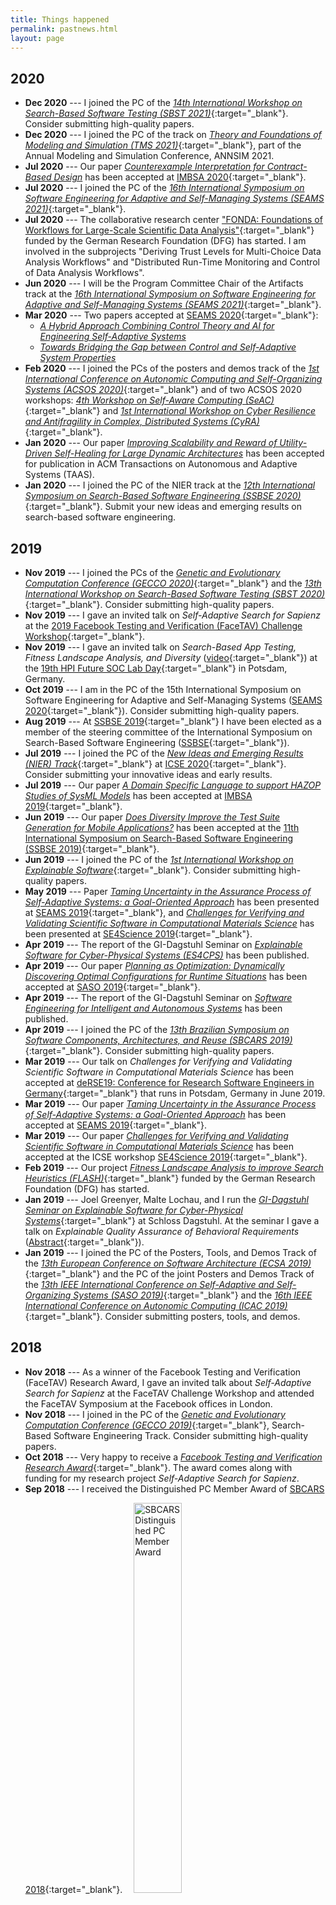 ```yaml
---
title: Things happened
permalink: pastnews.html
layout: page
---
```


## 2020

* __Dec 2020__ --- I joined the PC of the [_14th International Workshop on Search-Based Software Testing (SBST 2021)_](https://sbst21.github.io/){:target="_blank"}. Consider submitting high-quality papers.
* __Dec 2020__ --- I joined the PC of the track on [_Theory and Foundations of Modeling and Simulation (TMS 2021)_](http://www.sce.carleton.ca/faculty/wainer/DEVS21/){:target="_blank"}, part of the Annual Modeling and Simulation Conference, ANNSIM 2021.
* __Jul 2020__ --- Our paper [_Counterexample Interpretation for Contract-Based Design_](publications/2020-IMBSA) has been accepted at [IMBSA 2020](http://easyconferences.eu/imbsa2020/){:target="_blank"}.
* __Jul 2020__ --- I joined the PC of the [_16th International Symposium on Software Engineering for Adaptive and Self-Managing Systems (SEAMS 2021)_](https://conf.researchr.org/home/seams-2021){:target="_blank"}.
* __Jul 2020__ --- The collaborative research center ["FONDA: Foundations of Workflows for Large-Scale Scientific Data Analysis"](https://fonda.hu-berlin.de/){:target="_blank"} funded by the German Research Foundation (DFG) has started. I am involved in the subprojects "Deriving Trust Levels for Multi-Choice Data Analysis Workflows" and "Distributed Run-Time Monitoring and Control of Data Analysis Workflows".
* __Jun 2020__ --- I will be the Program Committee Chair of the Artifacts track at the [_16th International Symposium on Software Engineering for Adaptive and Self-Managing Systems (SEAMS 2021)_](https://conf.researchr.org/home/seams-2021){:target="_blank"}.
* __Mar 2020__ --- Two papers accepted at [SEAMS 2020](https://conf.researchr.org/home/seams-2020){:target="_blank"}:
  * [_A Hybrid Approach Combining Control Theory and AI for Engineering Self-Adaptive Systems_](publications/2020-SEAMSa)
  * [_Towards Bridging the Gap between Control and Self-Adaptive System Properties_](publications/2020-SEAMSb)
* __Feb 2020__ --- I joined the PCs of the posters and demos track of the [_1st International Conference on Autonomic Computing and Self-Organizing Systems (ACSOS 2020)_](https://2020.acsos.org/){:target="_blank"} and of two ACSOS 2020 workshops: [_4th Workshop on Self-Aware Computing (SeAC)_](http://seac2020.informatik.uni-wuerzburg.de/){:target="_blank"} and [_1st International Workshop on Cyber Resilience and Antifragility in Complex, Distributed Systems (CyRA)_](https://cyra2020.github.io/){:target="_blank"}.
* __Jan 2020__ --- Our paper [_Improving Scalability and Reward of Utility-Driven Self-Healing for Large Dynamic Architectures_](publications/2020-TAAS) has been accepted for publication in ACM Transactions on Autonomous and Adaptive Systems (TAAS).
* __Jan 2020__ --- I joined the PC of the NIER track at the [_12th International Symposium on Search-Based Software Engineering (SSBSE 2020)_](http://ssbse2020.di.uniba.it/){:target="_blank"}. Submit your new ideas and emerging results on search-based software engineering.

## 2019

* __Nov 2019__ --- I joined the PCs of the [_Genetic and Evolutionary Computation Conference (GECCO 2020)_](https://gecco-2020.sigevo.org/){:target="_blank"} and the [_13th International Workshop on Search-Based Software Testing (SBST 2020)_](https://sbst20.github.io/){:target="_blank"}. Consider submitting high-quality papers.
* __Nov 2019__ --- I gave an invited talk on _Self-Adaptive Search for Sapienz_ at the [2019 Facebook Testing and Verification (FaceTAV) Challenge Workshop](https://fbtavworkshop2019.splashthat.com/){:target="_blank"}.
* __Nov 2019__ --- I gave an invited talk on _Search-Based App Testing, Fitness Landscape Analysis, and Diversity_ ([video](https://www.tele-task.de/lecture/video/7788/){:target="_blank"}) at the [19th HPI Future SOC Lab Day](https://hpi.de/en/events/wissenschaftliche-konferenzen/future-soc-lab/2019/19th-hpi-future-soc-lab-day-fall-2019.html){:target="_blank"} in Potsdam, Germany.
* __Oct 2019__ --- I am in the PC of the 15th International Symposium on Software Engineering for Adaptive and Self-Managing Systems ([SEAMS 2020](https://conf.researchr.org/home/seams-2020){:target="_blank"}). Consider submitting high-quality papers.
* __Aug 2019__ --- At [SSBSE 2019](http://ssbse19.mines-albi.fr/){:target="_blank"} I have been elected as a member of the steering committee of the International Symposium on Search-Based Software Engineering ([SSBSE](https://ssbse.info/){:target="_blank"}).
* __Jul 2019__ --- I joined the PC of the [_New Ideas and Emerging Results (NIER) Track_](https://conf.researchr.org/track/icse-2020/icse-2020-New-Ideas-and-Emerging-Results){:target="_blank"} at [ICSE 2020](https://conf.researchr.org/home/icse-2020){:target="_blank"}. Consider submitting your innovative ideas and early results.
* __Jul 2019__ --- Our paper [_A Domain Specific Language to support HAZOP Studies of SysML Models_](publications/2019-IMBSA) has been accepted at [IMBSA 2019](http://easyconferences.eu/imbsa2019/){:target="_blank"}.
* __Jun 2019__ --- Our paper [_Does Diversity Improve the Test Suite Generation for Mobile Applications?_](publications/2019-SSBSE) has been accepted at the [11th International Symposium on Search-Based Software Engineering (SSBSE 2019)](http://ssbse19.mines-albi.fr/){:target="_blank"}.
* __Jun 2019__ --- I joined the PC of the [_1st International Workshop on Explainable Software_](https://2019.ase-conferences.org/home/explain-2019){:target="_blank"}. Consider submitting high-quality papers.
* __May 2019__ --- Paper [_Taming Uncertainty in the Assurance Process of Self-Adaptive Systems: a Goal-Oriented Approach_](publications/2019-SEAMS) has been presented at [SEAMS 2019](https://conf.researchr.org/home/seams-2019){:target="_blank"}, and [_Challenges for Verifying and Validating Scientific Software in Computational Materials Science_](publications/2019-SE4Science) has been presented at [SE4Science 2019](https://se4science.org/workshops/se4science19/){:target="_blank"}.
* __Apr 2019__ --- The report of the GI-Dagstuhl Seminar on [_Explainable Software for Cyber-Physical Systems (ES4CPS)_](publications/2019-ES4CPS) has been published.
* __Apr 2019__ --- Our paper [_Planning as Optimization: Dynamically Discovering Optimal Configurations for Runtime Situations_](publications/2019-SASO) has been accepted at [SASO 2019](https://saso2019.cs.umu.se/){:target="_blank"}.
* __Apr 2019__ --- The report of the GI-Dagstuhl Seminar on [_Software Engineering for Intelligent and Autonomous Systems_](publications/2019-SEfIAS) has been published.
* __Apr 2019__ --- I joined the PC of the [_13th Brazilian Symposium on Software Components, Architectures, and Reuse (SBCARS 2019)_](http://cbsoft2019.ufba.br/#/sbcars){:target="_blank"}. Consider submitting high-quality papers.
* __Mar 2019__ --- Our talk on _Challenges for Verifying and Validating Scientific Software in Computational Materials Science_ has been accepted at [deRSE19: Conference for Research Software Engineers in Germany](https://www.de-rse.org/en/conf2019/){:target="_blank"} that runs in Potsdam, Germany in June 2019.
* __Mar 2019__ --- Our paper [_Taming Uncertainty in the Assurance Process of Self-Adaptive Systems: a Goal-Oriented Approach_](publications/2019-SEAMS) has been accepted at [SEAMS 2019](https://conf.researchr.org/home/seams-2019){:target="_blank"}.
* __Mar 2019__ --- Our paper [_Challenges for Verifying and Validating Scientific Software in Computational Materials Science_](publications/2019-SE4Science) has been accepted at the ICSE workshop [SE4Science 2019](https://se4science.org/workshops/se4science19/){:target="_blank"}.
* __Feb 2019__ --- Our project [_Fitness Landscape Analysis to improve Search Heuristics (FLASH)_](https://www.informatik.hu-berlin.de/en/forschung-en/gebiete/se/research/ongoingprojects/flash/flash){:target="_blank"} funded by the German Research Foundation (DFG) has started.
* __Jan 2019__ --- Joel Greenyer, Malte Lochau, and I run the [_GI-Dagstuhl Seminar on Explainable Software for Cyber-Physical Systems_](https://thomas-vogel.github.io/ES4CPS/){:target="_blank"} at Schloss Dagstuhl. At the seminar I gave a talk on _Explainable Quality Assurance of Behavioral Requirements_ ([Abstract](https://thomas-vogel.github.io/ES4CPS/abstracts/Vogel.pdf){:target="_blank"}).
* __Jan 2019__ --- I joined the PC of the Posters, Tools, and Demos Track of the [_13th European Conference on Software Architecture (ECSA 2019)_](https://ecsa2019.univ-lille.fr/tracks/posters-tools-demos){:target="_blank"} and the PC of the joint Posters and Demos Track of the [_13th IEEE International Conference on Self-Adaptive and Self-Organizing Systems (SASO 2019)_](http://saso2019.cs.umu.se/calls/call-for-posters-and-demos/){:target="_blank"} and the [_16th IEEE International Conference on Autonomic Computing (ICAC 2019)_](http://icac2019.cs.umu.se/calls/call-for-posters-and-demos/){:target="_blank"}. Consider submitting posters, tools, and demos.

## 2018

* __Nov 2018__ --- As a winner of the Facebook Testing and Verification (FaceTAV) Research Award, I gave an invited talk about _Self-Adaptive Search for Sapienz_ at the FaceTAV Challenge Workshop and attended the FaceTAV Symposium at the Facebook offices in London.
* __Nov 2018__ --- I joined in the PC of the [_Genetic and Evolutionary Computation Conference (GECCO 2019)_](https://gecco-2019.sigevo.org/){:target="_blank"}, Search-Based Software Engineering Track. Consider submitting high-quality papers.
* __Oct 2018__ --- Very happy to receive a [_Facebook Testing and Verification Research Award_](https://research.fb.com/announcing-the-winners-of-the-facebook-testing-and-verification-research-awards/){:target="_blank"}. The award comes along with funding for my research project _Self-Adaptive Search for Sapienz_.
* __Sep 2018__ --- I received the Distinguished PC Member Award of [SBCARS 2018](http://cbsoft2018.icmc.usp.br/#/sbcars){:target="_blank"}.
<a href="/assets/img/2018-SBCARS-DistinguishedPCMemberAward.png"><img src="/assets/img/2018-SBCARS-DistinguishedPCMemberAward.png" alt="SBCARS Distinguished PC Member Award" style="width: 40%; margin-top: 1em; margin-left: 1em;"/></a>
* __Sep 2018__ --- Our proposed [_GI-Dagstuhl Seminar on Explainable Software for Cyber-Physical Systems_](https://www.dagstuhl.de/19023){:target="_blank"} has been accepted and it will be held at Schloss Dagstuhl from January 6th to January 11th, 2019.
* __Sep 2018__ --- I joined in the PC of the [_14th International Symposium on Software Engineering for Adaptive and Self-Managing Systems (SEAMS 2019)_](http://2019.seams-symposia.org){:target="_blank"}. Consider submitting high-quality papers.
* __Aug 2018__ --- Co-organizing the [_GI-Dagstuhl Seminar on Software Engineering for Intelligent and Autonomous Systems_](http://www.self-adaptive.org/dagstuhl-seminars/sefias/){:target="_blank"} at Schloss Dagstuhl.  
* __Aug 2018__ --- Attending the [_Search-Based Model Engineering Workshop_](https://www.informatik.hu-berlin.de/de/forschung/gebiete/mse/HU-KCL-Workshop){:target="_blank"} at King's College London, and giving a talk on _Fitness Landscape Analysis to improve Search Heuristics in Software Engineering_.  
* __Jul 2018__ --- I joined the PC of the [_13th International Workshop on Variability Modelling of Software-Intensive Systems (VaMoS 2019)_](https://vamos2019.github.io){:target="_blank"}. Consider submitting a paper.
* __Jun 2018__ --- I will serve as the Social Media Chair of the [_14th International Symposium on Software Engineering for Adaptive and Self-Managing Systems (SEAMS 2019)_](https://conf.researchr.org/home/seams-2019){:target="_blank"}.
* __May 2018__ ---The mRUBiS artifact is now published in the [_Dagstuhl Artifact Series_](publications/2018-DARTS).
* __May 2018__ --- I joined the PC of the [_13th International Workshop on Models@run.time (MRT 2018)_](http://st.inf.tu-dresden.de/MRT18/){:target="_blank"} at [_MODELS 2018_](https://modelsconf2018.github.io){:target="_blank"}. Consider submitting a paper.
* __May 2018__ --- I joined the PC of the Posters and Demos Track of the [_15th International Conference on Autonomic Computing (ICAC 2018)_](http://icac2018.informatik.uni-wuerzburg.de/calls/call-for-posters-and-demos/){:target="_blank"} and the [_12th International Conference on Self-Adaptive and Self-Organizing Systems (SASO 2018)_](https://saso2018.fbk.eu/index.php/call-for-posters-and-demos/){:target="_blank"}. Consider submitting posters and demos.
* __May 2018__ --- I joined the PC of the [_1st Joint International Workshop on Models@run.time and Self-aware Computing Systems (MRT-SeAC 2018)_](http://st.inf.tu-dresden.de/MRT18-ICAC/){:target="_blank"} at [_ICAC 2018_](http://icac2018.informatik.uni-wuerzburg.de){:target="_blank"} / [_SASO 2018_](https://saso2018.fbk.eu/){:target="_blank"}. Consider submitting a paper.
<!--<img src="/assets/img/pin.png" alt="pinned news" style="width: 10px; float: left; margin-right: 5px;"/>-->
* __Apr 2018__ --- My dissertation entitled [_Model-Driven Engineering of Self-Adaptive Software_](publications/phd) and graded _summa cum laude_ is now available online.
* __Apr 2018__ --- Paper [_Zum fehlenden Architekturverständnis über Implementierungsmodelle multifunktionaler eingebetteter Systeme in der industriellen Praxis_](publications/2018-MBEES) accepted and presented at the [MBEES 2018](https://www.inf.uni-hamburg.de/en/inst/ab/swk/research/events/mbees2018.html){:target="_blank"} workshop in Dagstuhl.
* __Apr 2018__ --- I joined the PC of the [_2nd Workshop on Model-Driven Engineering Tools (MDETools)_](https://mdetools.github.io/mdetools18/){:target="_blank"} co-located with [MoDELS 2018](https://modelsconf2018.github.io){:target="_blank"}. Consider submitting a paper.
* __Mar 2018__ --- Two papers accepted at [SEAMS 2018](http://2018.seams-symposia.org){:target="_blank"}:
  * [_mRUBiS: An Exemplar for Model-Based Architectural Self-Healing and Self-Optimization_](publications/2018-SEAMSa)
  * [_A Learning Approach to Enhance Assurances for Real-Time Self-Adaptive Systems_](publications/2018-SEAMSb)
* __Feb 2018__ --- I joined the PC of the [_12th Brazilian Symposium on Software Components, Architectures and Reuse (SBCARS)_](http://cbsoft2018.icmc.usp.br/sbcars.html){:target="_blank"}. Consider submitting high-quality papers.
* __Jan 2018__ --- The papers [_Software Engineering for Self-Adaptive Systems: Research Challenges in the Provision of Assurances_](publications/2017-SEFSAS3a) and [_Challenges in Composing and Decomposing Assurances for Self-Adaptive Systems_](publications/2017-SEFSAS3b) are now available online at Springer.
* __Jan 2018__ --- Participating in the Dagstuhl event [_Research Methods in Software Engineering_](http://www.dagstuhl.de/18034){:target="_blank"} and giving a talk on _Fitness Landscape Analysis to Improve Search-Based Software Engineering_.

## 2017

* __Nov 2017__ --- Our proposal for the GI-Dagstuhl seminar on [_Software Engineering for Intelligent and Autonomous Systems_](http://www.self-adaptive.org/dagstuhl-seminars/sefias/){:target="_blank"} has been accepted. Ada Diaconescu, Simos Gerasimou, and I will organize the seminar in 2018.
* __Nov 2017__ --- Invited talk on _Fitness Landscape Analysis of Sapienz_ at [Facebook, London, UK](https://www.facebook.com/facebooklondon/){:target="_blank"}.
* __Sep 2017__ --- I joined in the PC of the [_13th International Symposium on Software Engineering for Adaptive and Self-Managing Systems (SEAMS 2018)_](http://2018.seams-symposia.org){:target="_blank"}. Consider submitting high-quality papers.
* __Sep 2017__ --- Preprint of the paper [_Software Engineering for Self-Adaptive Systems: Research Challenges in the Provision of Assurances_](publications/2017-SEFSAS3a) is available.
* __Jul 2017__ --- Our paper [_Efficient Utility-Driven Self-Healing Employing Adaptation Rules for Large Dynamic Architectures_](publications/2017-ICAC) got the Karsten Schwan Best Paper Award at [ICAC 2017](http://icac2017.ece.ohio-state.edu/){:target="_blank"}.
* __Jul 2017__ --- 2nd NII Shonan Meeting on [_Controlled Adaptation of Self-adaptive Systems (CASaS 2017)_](http://shonan.nii.ac.jp/seminar/110/){:target="_blank"}.
* __Jun 2017__ --- I am the Publicity Co-Chair and Web Chair of the [_13th International Symposium on Software Engineering for Adaptive and Self-Managing Systems (SEAMS 2018)_](http://2018.seams-symposia.org){:target="_blank"} co-located with [ICSE 2018](http://www.icse2018.org){:target="_blank"} in Gothenburg, Sweden. Consider submitting high-quality papers.
* __May 2017__ --- Our ICAC 2017 paper [_Efficient Utility-Driven Self-Healing Employing Adaptation Rules for Large Dynamic Architectures_](publications/2017-ICAC) is among the three candidates for the [Karsten Schwan Best Paper Award](http://icac2017.ece.ohio-state.edu/program/program/){:target="_blank"}.
* __May 2017__ --- I joined in the PC of the Modellierung 2018 Industry Track. Consider submitting a paper.
* __May 2017__ --- I joined in the PC of two [MODELS 2017](http://www.cs.utexas.edu/models2017){:target="_blank"} workshops: [_Model-Driven Engineering Tools (MDETools)_](http://mase.cs.queensu.ca/mdetools/){:target="_blank"} and [_International Workshop on Models@run.time_](http://st.inf.tu-dresden.de/MRT17/){:target="_blank"}. Consider submitting papers.
* __Apr 2017__ --- Paper accepted at [ICAC 2017](http://icac2017.ece.ohio-state.edu/){:target="_blank"}: [_Efficient Utility-Driven Self-Healing Employing Adaptation Rules for Large Dynamic Architectures_](publications/2017-ICAC).
* __Mar 2017__ --- I joined in the PC of the [_International Workshop on Models@run.time for Self-aware Computing Systems_](http://st.inf.tu-dresden.de/MRT17-ICAC/){:target="_blank"} at [ICAC 2017](http://icac2017.ece.ohio-state.edu/){:target="_blank"}. Consider submitting a paper.
* __Feb 2017__ --- Starting my new position at Humboldt-Universität zu Berlin.
* __Feb 2017__ --- Article published in ACM TAAS: [_Control Strategies for Self-Adaptive Software Systems_](publications/2017-TAAS).
* __Jan 2017__ --- Book on [_Self-Aware Computing Systems_](http://www.springer.com/book/9783319474724){:target="_blank"} with my contributions to Chapters
[5](publications/2017-SACSa),
[6](publications/2017-SACSb), and
[8](publications/2017-SACSc) on architectures published.


## 2016

* __Nov 2016__ --- [FSE 2016 Demo Papers](http://www.cs.ucdavis.edu/fse2016/calls/demos/){:target="_blank"}: ACM SIGSOFT International Symposium on the Foundations of Software Engineering (PC Member).
* __Oct 2016__ --- [OSS4MDE 2016](http://mase.cs.queensu.ca/oss4mde/){:target="_blank"}: Workshop on Open Source Software for Model-Driven Engineering (PC Member).
* __Oct 2016__ --- [MRT 2016](http://st.inf.tu-dresden.de/MRT16/?site=main){:target="_blank"}: The 11th International Workshop on Models@run.time (PC Member).
* __Sep 2016__ --- Short paper presented at [SASO 2016](https://saso2016.informatik.uni-augsburg.de/){:target="_blank"}: [_Towards Linking Adaptation Rules to the Utility Function for Dynamic Architectures_](publications/2016-SASO).
* __Jul 2016__ --- [MRT 2016-ICAC](http://st.inf.tu-dresden.de/MRT16-ICAC/){:target="_blank"}: The International Workshop on Models@run.time for Self-aware Computing Systems (PC Member).
* __Apr 2016__ --- NII Shonan Meeting on _Controlled Adaptation of Self-adaptive Systems_ ([CASaS](http://shonan.nii.ac.jp/shonan/blog/2015/05/15/controlled-adaptation-of-self%EF%BC%8Dadaptive-systems-casas-2/){:target="_blank"}). Invited talk on _Toward Self-Adaptive Software Employing Model Predictive Control_.
* __Mar 2016__ --- Chapter to appear in the SEfSAS III book: [_Challenges in Composing and Decomposing Assurances for Self-Adaptive Systems_](http://acme.able.cs.cmu.edu/pubs/show.php?id=475){:target="_blank"}.


## 2015

* __Sep 2015__ --- Paper presented [QA4SASO 2015](http://qa4saso.isse.de/){:target="_blank"}: [_A Testing Scheme for Self-Adaptive Software Systems with Architectural Runtime Models_](publications/2015-SASOW).
* __Sep 2015__ --- [MRT 2015](http://st.inf.tu-dresden.de/MRT15/){:target="_blank"}: 10th International Workshop on Models@run.time (PC Member).
* __Aug 2015__ --- Invited Talk on _Model-Driven Engineering of Self-Adaptive Software_ in the [CS Colloquium at the University of Cape Town](http://www.cs.uct.ac.za/research/cs-colloquia-and-seminars-and-other-talks){:target="_blank"} (Aug 19, 2015)
* __Aug 2015__ --- CTSE 2015: 1st Workshop on Control Theory for Software Engineering (PC Member).
* __May 2015__ --- Paper presented at SEAMS 2015: [_Software Engineering Meets Control Theory_](publications/2015-SEAMS).
* __May 2015__ --- [SEAMS 2015](http://www.disim.univaq.it/seams2015/){:target="_blank"} Artifact Track (member of the artifact evaluation committee).
* __Apr 2015__ --- Invited paper to [FSEN 2015](http://fsen.ir/2015/){:target="_blank"}: [_Towards Smart Systems of Systems_](publications/2015-FSEN).


## 2014

* __Oct 2014__ --- [_Report from the GI Dagstuhl Seminar 14433: Software engineering for Self-Adaptive Systems_](publications/2014-Dagstuhl) published.
* __Oct 2014__ --- GI Dagstuhl Seminar on [_Software Engineering for Self-Adaptive Systems_](http://self-adaptive.org/dagstuhl-seminars/sefsas4jr/){:target="_blank"} at Schloss Dagstuhl (Co-Organizer).
* __Sep 2014__ --- Paper presented at Models@run.time (MRT 2014): [_On Unifying Development Models and Runtime Models_](publications/2014-MRT).
* __Sep 2014__ --- [MRT 2014](https://st.inf.tu-dresden.de/MRT14/){:target="_blank"}: 9th International Workshop on Models@run.time (PC Member).
* __Sep 2014__ --- Attending the GI Dagstuhl Seminar on [_Control Theory meets Software Engineering_](http://www.dagstuhl.de/14382){:target="_blank"} and giving a talk about _Model-Driven Engineering of Self-Adaptive Software with EUREMA_.
* __May 2014__ --- Paper published in the _Models@run.time_ book: [_Mechanisms for Leveraging Models at Runtime in Self-adaptive Software_](publications/2014-MART).
* __May 2014__ --- [MDE 2014](http://www.hpi.uni-potsdam.de/giese/events/mde2014/){:target="_blank"}: Workshop on Current trends, challenges, and solutions in Model-Driven Engineering, May 30, 2014 (Web Chair).
* __Feb 2014__ --- Article published in ACM TAAS: [_Model-Driven Engineering of Self-Adaptive Software with EUREMA_](publications/2014-TAAS).


## 2013

* __Dec 2013__ --- Attending the Dagstuhl Seminar on [_Software Engineering for Self-Adaptive Systems: Assurances_](http://www.dagstuhl.de/13511){:target="_blank"}.
* __Jul 2013__ --- The first release of [mRUBiS](https://www.hpi.uni-potsdam.de/giese/public/mdelab/mdelab-projects/case-studies/mrubis/){:target="_blank"} (the modular Rice University Bidding System) is available for download.
* __Jan 2013__ --- Paper published in the SEfSAS II book: [_Software Engineering for Self-Adaptive Systems: A second Research Roadmap_](publications/2013-SEFSAS2a).
* __Jan 2013__ --- Paper published in the SEfSAS II book: [_Software Engineering Processes for Self-Adaptive Systems_](publications/2013-SEFSAS2b).


## 2012

* __Jun 2012__ --- Paper presented at SEAMS 2012: [_A Language for Feedback Loops in Self-Adaptive Systems: Executable Runtime Megamodels_](publications/2012-SEAMS).
* __Jun 2012__ --- Paper published in _Formal Methods for Model-Driven Engineering_: [_Graph Transformations for MDE, Adaptation, and Models at Runtime_](publications/2012-SFM).
* __Jun 2012__ --- Invited talk at the HPI Symposium on _Future Trends in Service-Oriented Computing (FutureSOC)_.
* __May 2012__ --- Attending the GI Dagstuhl Seminar on [_Quality-of-Service Attributes in Service- and Cloud-based Systems: Specification, Modelling, Monitoring, Prediction, and Optimisation_](http://www.dagstuhl.de/12211){:target="_blank"}.
* __Apr 2012__ --- Revised paper published in _Models in Software Engineering_: [_Requirements and Assessment of Languages and Frameworks for Adaptation Models_](publications/2012-MISE).


## 2011

* __Nov 2011__ --- Best paper award for [_Language and Framework Requirements for Adaptation Models_](publications/2011-MRT) at Models@run.time (MRT 2011).
* __Nov 2011__ --- Attending the Dagstuhl Seminar on [_Models@run.time_](http://www.dagstuhl.de/11481){:target="_blank"}.
* __Oct 2011__ --- Paper presented at Models@run.time (MRT 2011): [_Language and Framework Requirements for Adaptation Models_](publications/2011-MRT).
* __May 2011__ --- [SEAMS 2011](https://www.hpi.uni-potsdam.de/giese/events/seams2011/){:target="_blank"}: 6th ACM/IEEE International Symposium on Software Engineering for Adaptive and Self-Managing Systems (Publicity Co-Chair).
* __May 2011__ --- Published draft version of [_Software Engineering for Self-Adpaptive Systems: A second Research Roadmap_](publications/2011-Dagstuhl).
* __May 2011__ --- Revised paper published in _Models in Software Engineering_: [_The Role of Models and Megamodels at Runtime_](publications/2011-MISE).


## 2010

* __Oct 2010__ --- Best paper award for [_Toward Megamodels at Runtime_](publications/2010-MRT) at Models@run.time (MRT 2010).
* __Oct 2010__ --- Attending the Dagstuhl Seminar on [_Software Engineering for Self-Adaptive Systems_](http://www.dagstuhl.de/10431){:target="_blank"}.
* __Oct 2010__ --- Paper presented at Models@run.time (MRT 2010): [_Toward Megamodels at Runtime_](publications/2010-MRT).
* __May 2010__ --- Paper presented at SEAMS 2010: [_Adaptation and Abstract Runtime Models_](publications/2010-SEAMS).
* __May 2010__ --- Attending the [_Joint Workshop of the German Research Training Groups in Computer Science_](http://www.dagstuhl.de/10222){:target="_blank"} at Schloss Dagstuhl.
* __Apr 2010__ --- Revised paper published in _Models in Software Engineering_: [_Incremental Model Synchronization for Efficient Run-Time Monitoring_](publications/2010-MISE).

## 2009

* __Oct 2009__ --- Best paper award for [_Incremental Model Synchronization for Efficient Run-time Monitoring_](publications/2009-MRTa) at Models@run.time (MRT 2009).
* __Oct 2009__ --- Two papers presented at Models@run.time (MRT 2009): [_Incremental Model Synchronization for Efficient Run-time Monitoring_](publications/2009-MRTa) and [_A Model-Driven Configuration Management System for Advanced IT Service Management_](publications/2009-MRTb).
* __Jun 2009__ --- Short paper presented at ICAC 2009: [_Model-Driven Architectural Monitoring and Adaptation for Autonomic Systems_](publications/2009-ICAC).
